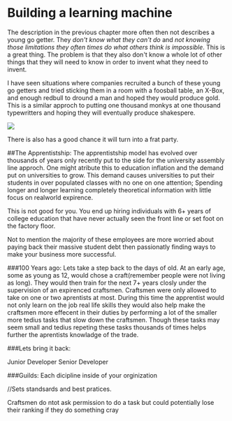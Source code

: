 # Building a learning machine

The description in the previous chapter more often then not describes a young go getter. They _don't know what they can't do_ and  _not knowing those limitations they often times do what others think is impossible_. This is a great thing. The problem is that they also don't know a whole lot of other things that they will need to know in order to invent what they need to invent.

I have seen situations where companies recruited a bunch of these young go getters and tried sticking them in a room with a foosball table, an X-Box, and enough redbull to dround a man and hoped they would produce gold. This is a similar approch to putting one thousand monkys at one thousand typewritters and hoping they will eventually produce shakespere. [](http://en.wikipedia.org/wiki/Infinite_monkey_theorem)

![](http://www.geek.com/wp-content/uploads/2011/08/blurst_of_times.png)

There is also has a good chance it will turn into a frat party.

##The Apprentistship:
The apprentistship model has evolved over thousands of years only recently put to the side for the university assembly line approch. One might atribute this to education inflation and the demand put on universities to grow. This demand causes universities to put their students in over populated classes with no one on one attention; Spending longer and longer learning completely theoretical information with little focus on realworld expirence.

This is not good for you. You end up hiring individuals with 6+ years of college education that have never actually seen the front line or set foot on the factory floor.

Not to mention the majority of these employees are more worried about paying back their massive student debt then passionatly finding ways to make your business more successful.

###100 Years ago:
Lets take a step back to the days of old. At an early age, some as young as 12, would chose a craft(remember people were not living as long). They would then train for the next 7+ years closly under the supervision of an expirenced craftsmen. Craftsmen were only allowed to take on one or two aprentists at most. During this time the apprentist would not only learn on the job real life skills they would also help make the craftsmen more effecent in their duties by performing a lot of the smaller more tedius tasks that slow down the craftsmen. Though these tasks may seem small and tedius repeting these tasks thousands of times helps further the aprentists knowladge of the trade.

###Lets bring it back:

Junior Developer Senior Developer


###Guilds:
Each dicipline inside of your orginization

//Sets standsards and best pratices.

Craftsmen do ntot ask permission to  do a task but could potentially lose their ranking if they do something cray

##
